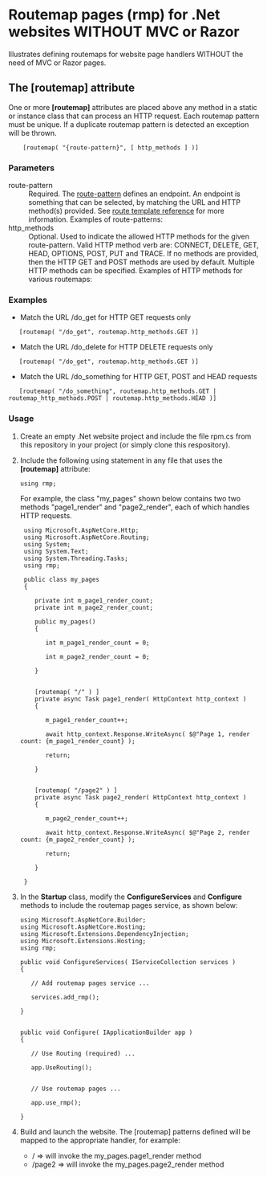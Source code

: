# Routemap pages (rmp) for .Net websites WITHOUT MVC or Razor

Illustrates defining routemaps for website page handlers
WITHOUT the need of MVC or Razor pages.

## The [routemap] attribute

One or more **[routemap]** attributes are placed above any method in 
a static or instance class that can process an HTTP request.  Each
routemap pattern must be unique.  If a duplicate routemap pattern is
detected an exception will be thrown.

```
    [routemap( "{route-pattern}", [ http_methods ] )]
```

### Parameters

<dl>
    <dt>route-pattern</dt>
  <dd>Required. The <a href="https://docs.microsoft.com/en-us/aspnet/core/fundamentals/routing?view=aspnetcore-5.0" target="_blank">route-pattern</a> 
      defines an endpoint.  An endpoint is something that can be selected, by matching the URL and HTTP method(s) provided.  
      See <a href="https://docs.microsoft.com/en-us/aspnet/core/fundamentals/routing?view=aspnetcore-5.0#route-template-reference" target="_blank">route template reference</a> for more information.  Examples of route-patterns:
      
  </dd>
  <dt>http_methods</dt>
  <dd>
      Optional.  Used to indicate the allowed HTTP methods for the given route-pattern.  
      Valid HTTP method verb are: CONNECT, DELETE, GET, HEAD, OPTIONS, POST, PUT and TRACE.      
      If no methods are provided, then the HTTP GET and POST methods are used by default.  
      Multiple HTTP methods can be specified.  Examples of HTTP methods for various routemaps:
  </dd>
</dl>

### Examples

- Match the URL /do_get for HTTP GET requests only
        
```
   [routemap( "/do_get", routemap.http_methods.GET )]
```
        
- Match the URL /do_delete for HTTP DELETE requests only

```
   [routemap( "/do_get", routemap.http_methods.GET )]
```

- Match the URL /do_something for HTTP GET, POST and HEAD requests

```
   [routemap( "/do_something", routemap.http_methods.GET | routemap_http_methods.POST | routemap.http_methods.HEAD )]
```

### Usage

1. Create an empty .Net website project and include the file rpm.cs from this repository in your project (or simply
 clone this respository).
 
2. Include the following using statement in any file that uses the **[routemap]** attribute:

    ```
    using rmp;
    ```
    
   For example, the class "my_pages" shown below contains two two methods "page1_render" and "page2_render", each
   of which handles HTTP requests.

   ```
    using Microsoft.AspNetCore.Http;
    using Microsoft.AspNetCore.Routing;
    using System;
    using System.Text;
    using System.Threading.Tasks;
    using rmp;

    public class my_pages
    {
      
       private int m_page1_render_count;
       private int m_page2_render_count;

       public my_pages()
       {

          int m_page1_render_count = 0;

          int m_page2_render_count = 0;

       }


       [routemap( "/" ) ]
       private async Task page1_render( HttpContext http_context )
       {

          m_page1_render_count++;

          await http_context.Response.WriteAsync( $@"Page 1, render count: {m_page1_render_count} );

          return;

       }


       [routemap( "/page2" ) ]
       private async Task page2_render( HttpContext http_context )
       {

          m_page2_render_count++;

          await http_context.Response.WriteAsync( $@"Page 2, render count: {m_page2_render_count} );

          return;

       }

    }
   ```

3. In the **Startup** class, modify the **ConfigureServices** and **Configure** methods to 
   include the routemap pages service, as shown below:

    ```
    using Microsoft.AspNetCore.Builder;
    using Microsoft.AspNetCore.Hosting;
    using Microsoft.Extensions.DependencyInjection;
    using Microsoft.Extensions.Hosting;
    using rmp;

    public void ConfigureServices( IServiceCollection services )
    {

       // Add routemap pages service ...

       services.add_rmp();

    }
    
    
    public void Configure( IApplicationBuilder app )
    {

       // Use Routing (required) ...

       app.UseRouting();


       // Use routemap pages ...

       app.use_rmp();

    }

    ```

4. Build and launch the website.  The [routemap] patterns defined will be mapped to the appropriate handler, for 
   example:
   - / => will invoke the my_pages.page1_render method</li>
   - /page2 => will invoke the my_pages.page2_render method</li>
